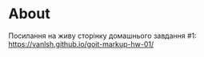 # About
Посилання на живу сторінку домашнього завдання #1: https://vanlsh.github.io/goit-markup-hw-01/
